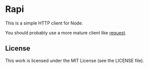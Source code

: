 # Rapi

This is a simple HTTP client for Node.

You should probably use a more mature client like [request][request].

## License

This work is licensed under the MIT License (see the LICENSE file).

[request]: https://www.npmjs.org/package/request
